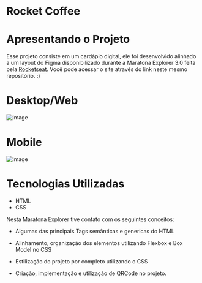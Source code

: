 # Rocket Coffee

# Apresentando o Projeto

Esse projeto consiste em um cardápio digital, ele foi desenvolvido alinhado a um layout do Figma disponibilizado durante a Maratona Explorer 3.0 feita pela [Rocketseat](https://www.rocketseat.com.br/). Você pode acessar o site através do link
neste mesmo repositório. :)

# Desktop/Web
![image](https://user-images.githubusercontent.com/90655096/183556452-5d797d50-6823-49c1-b58d-a7aa2914c30a.png) 

# Mobile 
![image](https://user-images.githubusercontent.com/90655096/183556666-30ef2ab8-9414-40fb-9a03-752d1df2b6e1.png)


# Tecnologias Utilizadas 

- HTML
- CSS

Nesta Maratona Explorer tive contato com os seguintes
conceitos:

- Algumas das principais Tags semânticas e genericas
do HTML

- Alinhamento, organização dos elementos utilizando
Flexbox e Box Model no CSS

- Estilização do projeto por completo utilizando o CSS

- Criação, implementação e utilização de QRCode no projeto.

